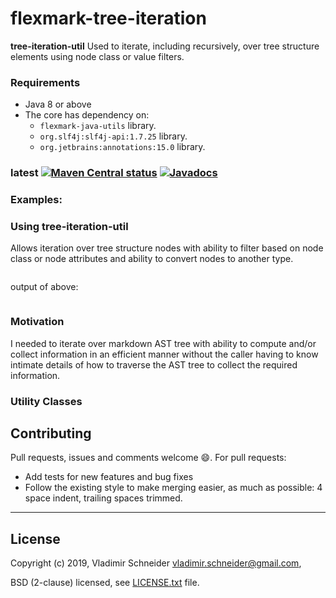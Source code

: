 flexmark-tree-iteration
=======================

**tree-iteration-util** Used to iterate, including recursively, over tree structure elements
using node class or value filters.

### Requirements

* Java 8 or above
* The core has dependency on:
  * `flexmark-java-utils` library.
  * `org.slf4j:slf4j-api:1.7.25` library.
  * `org.jetbrains:annotations:15.0` library.

### latest [![Maven Central status](https://img.shields.io/maven-central/v/com.vladsch.flexmark/flexmark.svg)](https://search.maven.org/search?q=g:com.vladsch.flexmark)<!-- @IGNORE PREVIOUS: link --> [![Javadocs](https://www.javadoc.io/badge/com.vladsch.flexmark/flexmark.svg)](https://www.javadoc.io/doc/com.vladsch.flexmark/flexmark)

### Examples:

### Using tree-iteration-util

Allows iteration over tree structure nodes with ability to filter based on node class or node
attributes and ability to convert nodes to another type.

```java

```

output of above:

```text

```

### Motivation

I needed to iterate over markdown AST tree with ability to compute and/or collect information in
an efficient manner without the caller having to know intimate details of how to traverse the
AST tree to collect the required information.

### Utility Classes

## Contributing

Pull requests, issues and comments welcome :smile:. For pull requests:

* Add tests for new features and bug fixes
* Follow the existing style to make merging easier, as much as possible: 4 space indent,
  trailing spaces trimmed.

* * *

License
-------

Copyright (c) 2019, Vladimir Schneider <vladimir.schneider@gmail.com>,

BSD (2-clause) licensed, see [LICENSE.txt] file.

[LICENSE.txt]: ../LICENSE.txt
[tree-iteration on Maven]: https://central.sonatype.com/search?q=g%3Acom.vladsch.tree-iteration&smo=true

